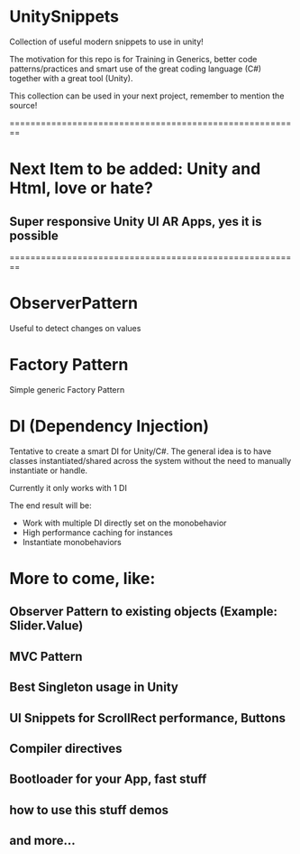# UnitySnippets

Collection of useful modern snippets to use in unity!

The motivation for this repo is for Training in Generics, better code patterns/practices and smart use of the great coding language (C#) together with a great tool (Unity).

This collection can be used in your next project, remember to mention the source!

========================================================
# Next Item to be added: Unity and Html, love or hate?
## Super responsive Unity UI AR Apps, yes it is possible
========================================================

# ObserverPattern

Useful to detect changes on values

# Factory Pattern

Simple generic Factory Pattern

# DI (Dependency Injection)

Tentative to create a smart DI for Unity/C#. The general idea is to have classes instantiated/shared across the system without the need to manually instantiate or handle.

Currently it only works with 1 DI

The end result will be:

- Work with multiple DI directly set on the monobehavior
- High performance caching for instances
- Instantiate monobehaviors

# More to come, like:

## Observer Pattern to existing objects (Example: Slider.Value)
## MVC Pattern
## Best Singleton usage in Unity
## UI Snippets for ScrollRect performance, Buttons
## Compiler directives
## Bootloader for your App, fast stuff
## how to use this stuff demos
## and more...


